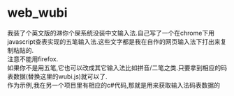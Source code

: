 # web_wubi
我装了个英文版的淋你个屎系统没装中文输入法.自己写了一个在chrome下用javascript查表实现的五笔输入法.这些文字都是我在自作的网页输入法下打出来复制粘贴的.<br>
注意不能用firefox.<br>
如果你不是用五笔,它也可以改成其它输入法比如拼音/二笔之类.只要拿到相应的码表数据(替换这里的wubi.js)就可以了.<br>
作为示例,我在另一个项目里有相应的c#代码,那就是用来获取输入法码表数据的<br>
